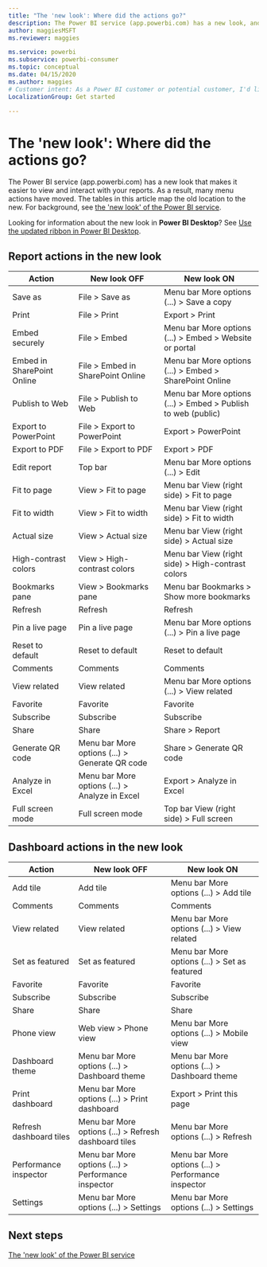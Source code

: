 ```yaml
---
title: "The 'new look': Where did the actions go?"
description: The Power BI service (app.powerbi.com) has a new look, and many actions have moved. This article features tables mapping the old locations to the new.
author: maggiesMSFT
ms.reviewer: maggies

ms.service: powerbi
ms.subservice: powerbi-consumer
ms.topic: conceptual
ms.date: 04/15/2020
ms.author: maggies
# Customer intent: As a Power BI customer or potential customer, I'd like to know what the differences are between the previous look of the Power BI service and the new look
LocalizationGroup: Get started

---
```

# The 'new look': Where did the actions go?

The Power BI service (app.powerbi.com) has a new look that makes it easier to view and interact with your reports. As a result, many menu actions have moved. The tables in this article map the old location to the new. For background, see [the 'new look' of the Power BI service](service-new-look.md).

Looking for information about the new look in **Power BI Desktop**? See [Use the updated ribbon in Power BI Desktop](../create-reports/desktop-ribbon.md).

## Report actions in the new look

|Action  |New look OFF  |New look ON  |
|---------|---------|---------|
| Save as | File > Save as  | Menu bar More options (...) > Save a copy |
| Print | File > Print | Export > Print |
| Embed securely | File > Embed | Menu bar More options (...) > Embed > Website or portal |
| Embed in SharePoint Online | File > Embed in SharePoint Online | Menu bar More options (...) > Embed > SharePoint Online |
| Publish to Web | File > Publish to Web | Menu bar More options (...) > Embed > Publish to web (public) |
| Export to PowerPoint | File > Export to PowerPoint | Export > PowerPoint |
| Export to PDF | File > Export to PDF | Export > PDF |
|Edit report  | Top bar   | Menu bar More options (...) > Edit |
| Fit to page | View > Fit to page | Menu bar View (right side) > Fit to page |
| Fit to width | View > Fit to width | Menu bar View (right side) > Fit to width |
| Actual size | View > Actual size | Menu bar View (right side) > Actual size |
| High-contrast colors | View > High-contrast colors | Menu bar View (right side) > High-contrast colors |
| Bookmarks pane | View > Bookmarks pane |  Menu bar Bookmarks > Show more bookmarks |
| Refresh | Refresh | Refresh |
| Pin a live page | Pin a live page | Menu bar More options (...) > Pin a live page |
| Reset to default | Reset to default | Reset to default |
| Comments | Comments | Comments |
| View related | View related | Menu bar More options (...) > View related |
| Favorite | Favorite | Favorite |
| Subscribe | Subscribe |Subscribe |
| Share | Share | Share > Report |
| Generate QR code | Menu bar More options (...) > Generate QR code | Share > Generate QR code |
| Analyze in Excel | Menu bar More options (...) > Analyze in Excel | Export > Analyze in Excel |
| Full screen mode | Full screen mode | Top bar View (right side) > Full screen |

## Dashboard actions in the new look

|Action  |New look OFF  |New look ON  |
|---------|---------|---------|
| Add tile | Add tile | Menu bar More options (...) > Add tile |
| Comments | Comments | Comments |
| View related | View related | Menu bar More options (...) > View related |
| Set as featured | Set as featured| Menu bar More options (...) > Set as featured|
| Favorite | Favorite | Favorite |
| Subscribe | Subscribe |Subscribe |
| Share | Share | Share |
| Phone view | Web view > Phone view | Menu bar More options (...) > Mobile view |
| Dashboard theme | Menu bar More options (...) > Dashboard theme | Menu bar More options (...) > Dashboard theme |
| Print dashboard | Menu bar More options (...) > Print dashboard | Export > Print this page |
| Refresh dashboard tiles | Menu bar More options (...) > Refresh dashboard tiles | Menu bar More options (...) > Refresh |
| Performance inspector | Menu bar More options (...) > Performance inspector | Menu bar More options (...) > Performance inspector |
| Settings | Menu bar More options (...) > Settings | Menu bar More options (...) > Settings |

## Next steps

[The 'new look' of the Power BI service](service-new-look.md)
